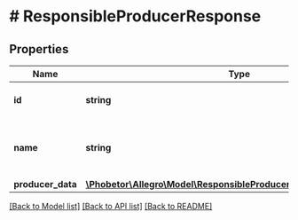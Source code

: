 # # ResponsibleProducerResponse

## Properties

Name | Type | Description | Notes
------------ | ------------- | ------------- | -------------
**id** | **string** | Responsible producer ID. | [optional]
**name** | **string** | Internal name of responsible producer in dictionary. | [optional]
**producer_data** | [**\Phobetor\Allegro\Model\ResponsibleProducerResponseProducerData**](ResponsibleProducerResponseProducerData.md) |  | [optional]

[[Back to Model list]](../../README.md#models) [[Back to API list]](../../README.md#endpoints) [[Back to README]](../../README.md)
